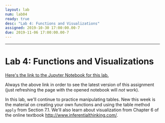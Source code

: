 ```yaml
---
layout: lab
num: lab04
ready: true
desc: "Lab 4: Functions and Visualizations"
assigned: 2019-10-30 17:00:00.00-7
due: 2019-11-06 17:00:00.00-7
---
```


***

# Lab 4: Functions and Visualizations

[Here's the link to the Jupyter Notebook for this lab.](https://data1.lsit.ucsb.edu/hub/user-redirect/git-pull?repo=https://github.com/ucsb-int5/int5-f19-notebooks&subPath=lab04/lab04.ipynb)

Always the above link in order to see the latest version of this assignment (just refreshing the page with the opened notebook will *not* work).

In this lab, we'll continue to practice manipulating tables.
New this week is the material on creating your own functions and using the table method `apply` from Section 7.1. We'll also learn about visualization from Chapter 6 of the online textbook <http://www.inferentialthinking.com/>. 


